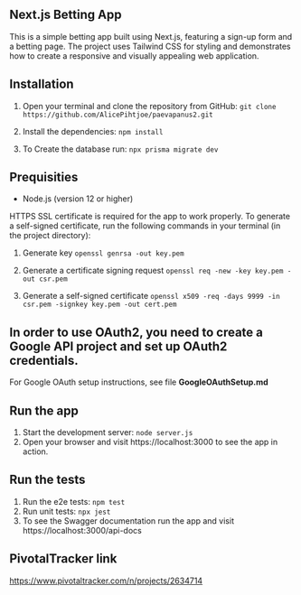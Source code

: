## Next.js Betting App

This is a simple betting app built using Next.js,
featuring a sign-up form and a betting page.
The project uses Tailwind CSS for styling and demonstrates
how to create a responsive and visually appealing web application.

## Installation

1. Open your terminal and clone the repository from GitHub:
   `git clone https://github.com/AlicePihtjoe/paevapanus2.git`

2. Install the dependencies: `npm install`
3. To Create the database run: `npx prisma migrate dev`

## Prequisities

- Node.js (version 12 or higher)

HTTPS SSL certificate is required for the app to work properly.
To generate a self-signed certificate, run the following commands in your terminal (in the project directory):

1. Generate key
`openssl genrsa -out key.pem`

2. Generate a certificate signing request
`openssl req -new -key key.pem -out csr.pem`

3. Generate a self-signed certificate
`openssl x509 -req -days 9999 -in csr.pem -signkey key.pem -out cert.pem`

## In order to use OAuth2, you need to create a Google API project and set up OAuth2 credentials. 
For Google OAuth setup instructions, see file **GoogleOAuthSetup.md**


## Run the app

1. Start the development server: `node server.js`
2. Open your browser and visit https://localhost:3000 to see the app in action.

## Run the tests

1. Run the e2e tests: `npm test`
2. Run unit tests: `npx jest`
3. To see the Swagger documentation run the app and visit https://localhost:3000/api-docs

## PivotalTracker link

https://www.pivotaltracker.com/n/projects/2634714





